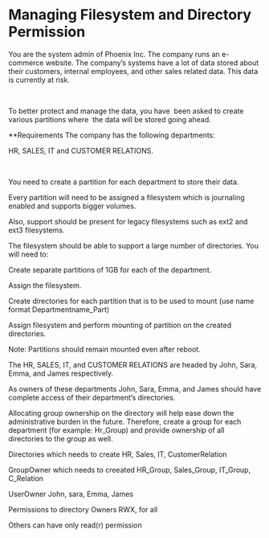 # Managing Filesystem and Directory Permission

You are the system admin of Phoenix Inc. The company runs an e-commerce website. The company’s systems have a lot of data stored about their customers, internal employees, and other sales related data. This data is currently at risk.​

​

To better protect and manage the data, you have ​
been asked to create various partitions where ​
the data will be stored going ahead.

**Requirements​
The company has the following departments: ​

HR, SALES, IT and CUSTOMER RELATIONS.​

​

You need to create a partition for each department to store their data.​

Every partition will need to be assigned a filesystem which is journaling enabled and supports bigger volumes. ​

Also, support should be present for legacy filesystems such as ext2 and ext3 filesystems.​

The filesystem should be able to support a large number of directories.​
You will need to:​

Create separate partitions of 1GB for each of the department.​

Assign the filesystem.​

Create directories for each partition that is to be used to mount (use name format Departmentname_Part)​

Assign filesystem and perform mounting of partition on the created directories.​

Note: Partitions should remain mounted even after reboot.​

The HR, SALES, IT, and CUSTOMER RELATIONS are headed by John, Sara, Emma, and James respectively.​

As owners of these departments  John, Sara, Emma, and James should have complete access of their department’s directories.​

Allocating group ownership on the directory will help ease down the administrative burden in the future. Therefore, create a group for each department (for example: Hr_Group) and provide ownership of all directories to the group as well.​

Directories which needs to create HR, Sales, IT, CustomerRelation

GroupOwner which needs to creeated HR_Group, Sales_Group, IT_Group, C_Relation

UserOwner    John, sara, Emma, James

Permissions to directory Owners  RWX, for all

Others can have only read(r) permission





​

​
